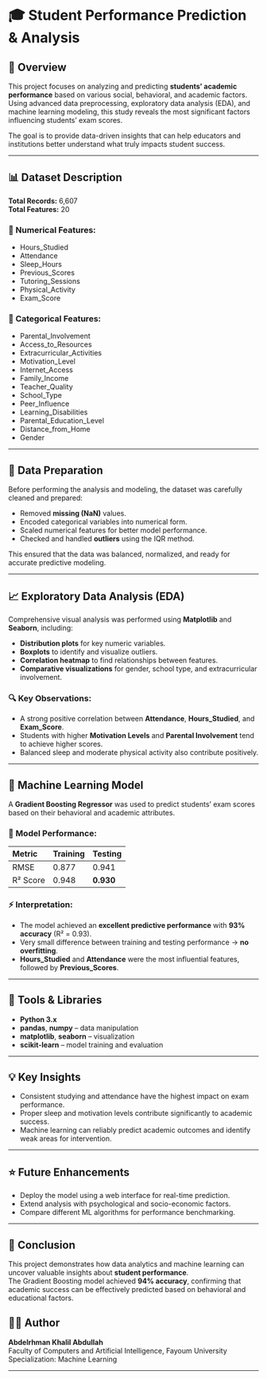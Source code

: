 # 🎓 Student Performance Prediction & Analysis

## 📘 Overview
This project focuses on analyzing and predicting **students’ academic performance** based on various social, behavioral, and academic factors.  
Using advanced data preprocessing, exploratory data analysis (EDA), and machine learning modeling, this study reveals the most significant factors influencing students’ exam scores.

The goal is to provide data-driven insights that can help educators and institutions better understand what truly impacts student success.

---

## 📊 Dataset Description
**Total Records:** 6,607  
**Total Features:** 20  

### 🧮 Numerical Features:
- Hours_Studied  
- Attendance  
- Sleep_Hours  
- Previous_Scores  
- Tutoring_Sessions  
- Physical_Activity  
- Exam_Score  

### 🧩 Categorical Features:
- Parental_Involvement  
- Access_to_Resources  
- Extracurricular_Activities  
- Motivation_Level  
- Internet_Access  
- Family_Income  
- Teacher_Quality  
- School_Type  
- Peer_Influence  
- Learning_Disabilities  
- Parental_Education_Level  
- Distance_from_Home  
- Gender  

---

## 🔧 Data Preparation
Before performing the analysis and modeling, the dataset was carefully cleaned and prepared:
- Removed **missing (NaN)** values.  
- Encoded categorical variables into numerical form.  
- Scaled numerical features for better model performance.  
- Checked and handled **outliers** using the IQR method.  

This ensured that the data was balanced, normalized, and ready for accurate predictive modeling.

---

## 📈 Exploratory Data Analysis (EDA)
Comprehensive visual analysis was performed using **Matplotlib** and **Seaborn**, including:

- **Distribution plots** for key numeric variables.  
- **Boxplots** to identify and visualize outliers.  
- **Correlation heatmap** to find relationships between features.  
- **Comparative visualizations** for gender, school type, and extracurricular involvement.

### 🔍 Key Observations:
- A strong positive correlation between **Attendance**, **Hours_Studied**, and **Exam_Score**.  
- Students with higher **Motivation Levels** and **Parental Involvement** tend to achieve higher scores.  
- Balanced sleep and moderate physical activity also contribute positively.

---

## 🤖 Machine Learning Model
A **Gradient Boosting Regressor** was used to predict students’ exam scores based on their behavioral and academic attributes.

### 🧠 Model Performance:
| Metric | Training | Testing |
|:--------|:----------|:---------|
| RMSE | 0.877 | 0.941 |
| R² Score | 0.948 | **0.930** |

### ⚡ Interpretation:
- The model achieved an **excellent predictive performance** with **93% accuracy** (R² = 0.93).  
- Very small difference between training and testing performance → **no overfitting**.  
- **Hours_Studied** and **Attendance** were the most influential features, followed by **Previous_Scores**.

---

## 🧩 Tools & Libraries
- **Python 3.x**  
- **pandas**, **numpy** – data manipulation  
- **matplotlib**, **seaborn** – visualization  
- **scikit-learn** – model training and evaluation  

---

## 💡 Key Insights
- Consistent studying and attendance have the highest impact on exam performance.  
- Proper sleep and motivation levels contribute significantly to academic success.  
- Machine learning can reliably predict academic outcomes and identify weak areas for intervention.


---

## ⭐ Future Enhancements
- Deploy the model using a web interface for real-time prediction.  
- Extend analysis with psychological and socio-economic factors.  
- Compare different ML algorithms for performance benchmarking.

---

## 🏁 Conclusion
This project demonstrates how data analytics and machine learning can uncover valuable insights about **student performance**.  
The Gradient Boosting model achieved **94% accuracy**, confirming that academic success can be effectively predicted based on behavioral and educational factors.


## 🧑‍💻 Author
**Abdelrhman Khalil Abdullah**  
Faculty of Computers and Artificial Intelligence, Fayoum University  
Specialization: Machine Learning  

---